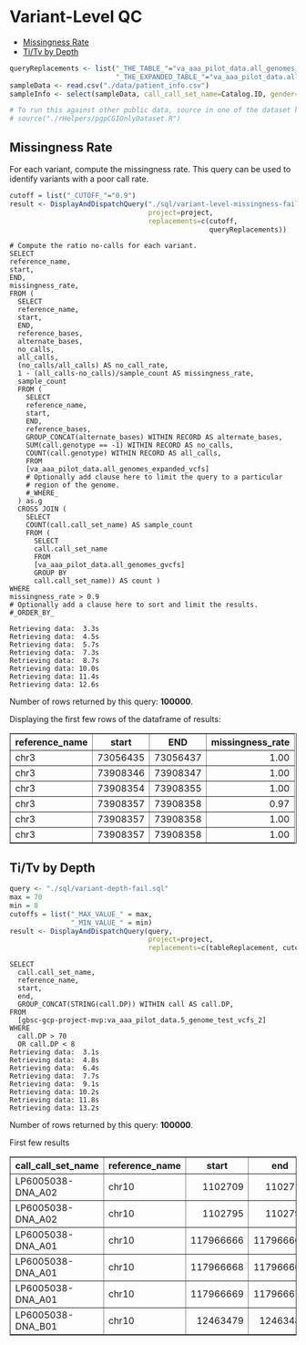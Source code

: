 <!-- R Markdown Documentation, DO NOT EDIT THE PLAIN MARKDOWN VERSION OF THIS FILE -->

<!-- Copyright 2015 Google Inc. All rights reserved. -->

<!-- Licensed under the Apache License, Version 2.0 (the "License"); -->
<!-- you may not use this file except in compliance with the License. -->
<!-- You may obtain a copy of the License at -->

<!--     http://www.apache.org/licenses/LICENSE-2.0 -->

<!-- Unless required by applicable law or agreed to in writing, software -->
<!-- distributed under the License is distributed on an "AS IS" BASIS, -->
<!-- WITHOUT WARRANTIES OR CONDITIONS OF ANY KIND, either express or implied. -->
<!-- See the License for the specific language governing permissions and -->
<!-- limitations under the License. -->

# Variant-Level QC





* [Missingness Rate](#missingness-rate)
* [Ti/Tv by Depth](#titv-by-depth)



```r
queryReplacements <- list("_THE_TABLE_"="va_aaa_pilot_data.all_genomes_gvcfs",
                          "_THE_EXPANDED_TABLE_"="va_aaa_pilot_data.all_genomes_expanded_vcfs")
sampleData <- read.csv("./data/patient_info.csv")
sampleInfo <- select(sampleData, call_call_set_name=Catalog.ID, gender=Gender)

# To run this against other public data, source in one of the dataset helpers.  For example:
# source("./rHelpers/pgpCGIOnlyDataset.R")
```

## Missingness Rate

For each variant, compute the missingness rate.  This query can be used to identify variants with a poor call rate.


```r
cutoff = list("_CUTOFF_"="0.9")
result <- DisplayAndDispatchQuery("./sql/variant-level-missingness-fail.sql",
                                  project=project,
                                  replacements=c(cutoff,
                                                 queryReplacements))
```

```
# Compute the ratio no-calls for each variant.
SELECT 
reference_name,
start,
END,
missingness_rate,
FROM (
  SELECT
  reference_name,
  start,
  END,
  reference_bases,
  alternate_bases,
  no_calls,
  all_calls,
  (no_calls/all_calls) AS no_call_rate,
  1 - (all_calls-no_calls)/sample_count AS missingness_rate,
  sample_count
  FROM (
    SELECT
    reference_name,
    start,
    END,
    reference_bases,
    GROUP_CONCAT(alternate_bases) WITHIN RECORD AS alternate_bases,
    SUM(call.genotype == -1) WITHIN RECORD AS no_calls,
    COUNT(call.genotype) WITHIN RECORD AS all_calls,
    FROM
    [va_aaa_pilot_data.all_genomes_expanded_vcfs]
    # Optionally add clause here to limit the query to a particular
    # region of the genome.
    #_WHERE_
  ) as.g
  CROSS JOIN (
    SELECT
    COUNT(call.call_set_name) AS sample_count
    FROM (
      SELECT 
      call.call_set_name
      FROM
      [va_aaa_pilot_data.all_genomes_gvcfs]
      GROUP BY 
      call.call_set_name)) AS count )
WHERE
missingness_rate > 0.9
# Optionally add a clause here to sort and limit the results.
#_ORDER_BY_

Retrieving data:  3.3s
Retrieving data:  4.5s
Retrieving data:  5.7s
Retrieving data:  7.3s
Retrieving data:  8.7s
Retrieving data: 10.0s
Retrieving data: 11.4s
Retrieving data: 12.6s
```
Number of rows returned by this query: **100000**.

Displaying the first few rows of the dataframe of results:
<!-- html table generated in R 3.1.2 by xtable 1.7-4 package -->
<!-- Fri May  1 02:48:22 2015 -->
<table border=1>
<tr> <th> reference_name </th> <th> start </th> <th> END </th> <th> missingness_rate </th>  </tr>
  <tr> <td> chr3 </td> <td align="right"> 73056435 </td> <td align="right"> 73056437 </td> <td align="right"> 1.00 </td> </tr>
  <tr> <td> chr3 </td> <td align="right"> 73908346 </td> <td align="right"> 73908347 </td> <td align="right"> 1.00 </td> </tr>
  <tr> <td> chr3 </td> <td align="right"> 73908354 </td> <td align="right"> 73908355 </td> <td align="right"> 1.00 </td> </tr>
  <tr> <td> chr3 </td> <td align="right"> 73908357 </td> <td align="right"> 73908358 </td> <td align="right"> 0.97 </td> </tr>
  <tr> <td> chr3 </td> <td align="right"> 73908357 </td> <td align="right"> 73908358 </td> <td align="right"> 1.00 </td> </tr>
  <tr> <td> chr3 </td> <td align="right"> 73908357 </td> <td align="right"> 73908358 </td> <td align="right"> 1.00 </td> </tr>
   </table>


## Ti/Tv by Depth


```r
query <- "./sql/variant-depth-fail.sql"
max = 70
min = 8
cutoffs = list("_MAX_VALUE_" = max,
               "_MIN_VALUE_" = min)
result <- DisplayAndDispatchQuery(query,
                                  project=project,
                                  replacements=c(tableReplacement, cutoffs))
```

```
SELECT
  call.call_set_name,
  reference_name,
  start,
  end,
  GROUP_CONCAT(STRING(call.DP)) WITHIN call AS call.DP,
FROM
  [gbsc-gcp-project-mvp:va_aaa_pilot_data.5_genome_test_vcfs_2]
WHERE
  call.DP > 70
  OR call.DP < 8
Retrieving data:  3.1s
Retrieving data:  4.8s
Retrieving data:  6.4s
Retrieving data:  7.7s
Retrieving data:  9.1s
Retrieving data: 10.2s
Retrieving data: 11.8s
Retrieving data: 13.2s
```

Number of rows returned by this query: **100000**.

First few results
<!-- html table generated in R 3.1.2 by xtable 1.7-4 package -->
<!-- Fri May  1 02:48:38 2015 -->
<table border=1>
<tr> <th> call_call_set_name </th> <th> reference_name </th> <th> start </th> <th> end </th> <th> call_DP </th>  </tr>
  <tr> <td> LP6005038-DNA_A02 </td> <td> chr10 </td> <td align="right"> 1102709 </td> <td align="right"> 1102710 </td> <td> 7 </td> </tr>
  <tr> <td> LP6005038-DNA_A02 </td> <td> chr10 </td> <td align="right"> 1102795 </td> <td align="right"> 1102796 </td> <td> 7 </td> </tr>
  <tr> <td> LP6005038-DNA_A01 </td> <td> chr10 </td> <td align="right"> 117966666 </td> <td align="right"> 117966667 </td> <td> 3 </td> </tr>
  <tr> <td> LP6005038-DNA_A01 </td> <td> chr10 </td> <td align="right"> 117966668 </td> <td align="right"> 117966669 </td> <td> 3 </td> </tr>
  <tr> <td> LP6005038-DNA_A01 </td> <td> chr10 </td> <td align="right"> 117966669 </td> <td align="right"> 117966670 </td> <td> 3 </td> </tr>
  <tr> <td> LP6005038-DNA_B01 </td> <td> chr10 </td> <td align="right"> 12463479 </td> <td align="right"> 12463480 </td> <td> 85 </td> </tr>
   </table>



